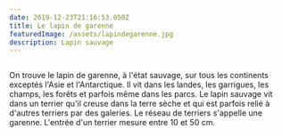 ```yaml
---
date: 2019-12-23T21:16:53.050Z
title: Le lapin de garenne
featuredImage: /assets/lapindegarenne.jpg
description: Lapin sauvage
---
```

![]()

On trouve le lapin de garenne, à l'état sauvage, sur tous les continents exceptés l'Asie et l'Antarctique. Il vit dans les landes, les garrigues, les champs, les forêts et parfois même dans les parcs. Le lapin sauvage vit dans un terrier qu'il creuse dans la terre sèche et qui est parfois relié à d'autres terriers par des galeries. Le réseau de terriers s'appelle une garenne. L'entrée d'un terrier mesure entre 10 et 50 cm.

